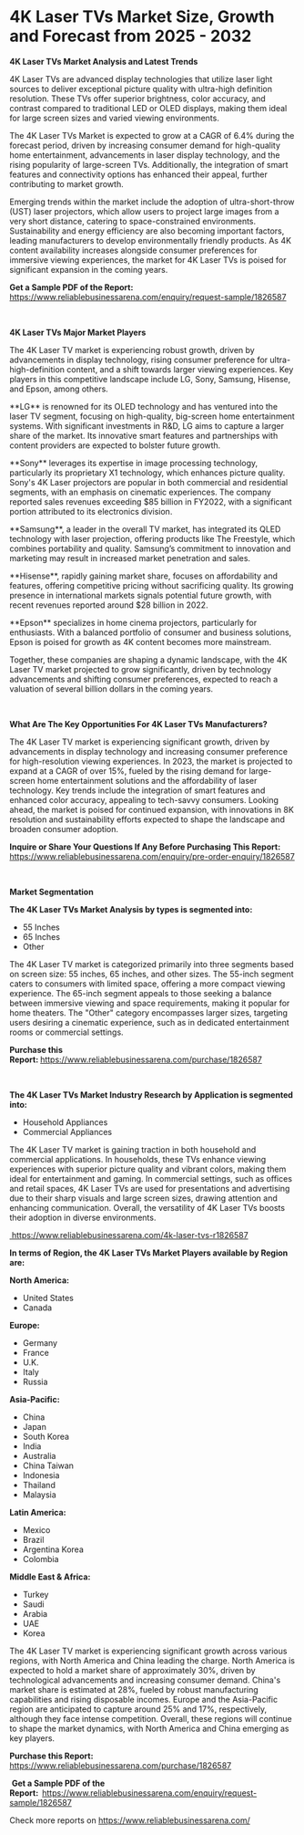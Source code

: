 <p><h1>4K Laser TVs Market Size, Growth and Forecast from 2025 - 2032</h1></p><p><strong>4K Laser TVs Market Analysis and Latest Trends</strong></p>
<p><p>4K Laser TVs are advanced display technologies that utilize laser light sources to deliver exceptional picture quality with ultra-high definition resolution. These TVs offer superior brightness, color accuracy, and contrast compared to traditional LED or OLED displays, making them ideal for large screen sizes and varied viewing environments.</p><p>The 4K Laser TVs Market is expected to grow at a CAGR of 6.4% during the forecast period, driven by increasing consumer demand for high-quality home entertainment, advancements in laser display technology, and the rising popularity of large-screen TVs. Additionally, the integration of smart features and connectivity options has enhanced their appeal, further contributing to market growth.</p><p>Emerging trends within the market include the adoption of ultra-short-throw (UST) laser projectors, which allow users to project large images from a very short distance, catering to space-constrained environments. Sustainability and energy efficiency are also becoming important factors, leading manufacturers to develop environmentally friendly products. As 4K content availability increases alongside consumer preferences for immersive viewing experiences, the market for 4K Laser TVs is poised for significant expansion in the coming years.</p></p>
<p><strong>Get a Sample PDF of the Report:&nbsp;</strong> <a href="https://www.reliablebusinessarena.com/enquiry/request-sample/1826587?utm_campaign=3580&utm_medium=2&utm_source=Github&utm_content=ia&utm_term=05042025&utm_id=4k-laser-tvs">https://www.reliablebusinessarena.com/enquiry/request-sample/1826587</a></p>
<p>&nbsp;</p>
<p><strong>4K Laser TVs Major Market Players</strong></p>
<p><p>The 4K Laser TV market is experiencing robust growth, driven by advancements in display technology, rising consumer preference for ultra-high-definition content, and a shift towards larger viewing experiences. Key players in this competitive landscape include LG, Sony, Samsung, Hisense, and Epson, among others.</p><p>**LG** is renowned for its OLED technology and has ventured into the laser TV segment, focusing on high-quality, big-screen home entertainment systems. With significant investments in R&D, LG aims to capture a larger share of the market. Its innovative smart features and partnerships with content providers are expected to bolster future growth.</p><p>**Sony** leverages its expertise in image processing technology, particularly its proprietary X1 technology, which enhances picture quality. Sony's 4K Laser projectors are popular in both commercial and residential segments, with an emphasis on cinematic experiences. The company reported sales revenues exceeding $85 billion in FY2022, with a significant portion attributed to its electronics division.</p><p>**Samsung**, a leader in the overall TV market, has integrated its QLED technology with laser projection, offering products like The Freestyle, which combines portability and quality. Samsung’s commitment to innovation and marketing may result in increased market penetration and sales.</p><p>**Hisense**, rapidly gaining market share, focuses on affordability and features, offering competitive pricing without sacrificing quality. Its growing presence in international markets signals potential future growth, with recent revenues reported around $28 billion in 2022.</p><p>**Epson** specializes in home cinema projectors, particularly for enthusiasts. With a balanced portfolio of consumer and business solutions, Epson is poised for growth as 4K content becomes more mainstream.</p><p>Together, these companies are shaping a dynamic landscape, with the 4K Laser TV market projected to grow significantly, driven by technology advancements and shifting consumer preferences, expected to reach a valuation of several billion dollars in the coming years.</p></p>
<p>&nbsp;</p>
<p><strong>What Are The Key Opportunities For 4K Laser TVs Manufacturers?</strong></p>
<p><p>The 4K Laser TV market is experiencing significant growth, driven by advancements in display technology and increasing consumer preference for high-resolution viewing experiences. In 2023, the market is projected to expand at a CAGR of over 15%, fueled by the rising demand for large-screen home entertainment solutions and the affordability of laser technology. Key trends include the integration of smart features and enhanced color accuracy, appealing to tech-savvy consumers. Looking ahead, the market is poised for continued expansion, with innovations in 8K resolution and sustainability efforts expected to shape the landscape and broaden consumer adoption.</p></p>
<p><strong>Inquire or Share Your Questions If Any Before Purchasing This Report:</strong> <a href="https://www.reliablebusinessarena.com/enquiry/pre-order-enquiry/1826587?utm_campaign=3580&utm_medium=2&utm_source=Github&utm_content=ia&utm_term=05042025&utm_id=4k-laser-tvs">https://www.reliablebusinessarena.com/enquiry/pre-order-enquiry/1826587</a></p>
<p>&nbsp;</p>
<p><strong>Market Segmentation</strong></p>
<p><strong>The 4K Laser TVs Market Analysis by types is segmented into:</strong></p>
<p><ul><li>55 Inches</li><li>65 Inches</li><li>Other</li></ul></p>
<p><p>The 4K Laser TV market is categorized primarily into three segments based on screen size: 55 inches, 65 inches, and other sizes. The 55-inch segment caters to consumers with limited space, offering a more compact viewing experience. The 65-inch segment appeals to those seeking a balance between immersive viewing and space requirements, making it popular for home theaters. The "Other" category encompasses larger sizes, targeting users desiring a cinematic experience, such as in dedicated entertainment rooms or commercial settings.</p></p>
<p><strong>Purchase this Report:&nbsp;</strong><a href="https://www.reliablebusinessarena.com/purchase/1826587?utm_campaign=3580&utm_medium=2&utm_source=Github&utm_content=ia&utm_term=05042025&utm_id=4k-laser-tvs">https://www.reliablebusinessarena.com/purchase/1826587</a></p>
<p>&nbsp;</p>
<p><strong>The 4K Laser TVs Market Industry Research by Application is segmented into:</strong></p>
<p><ul><li>Household Appliances</li><li>Commercial Appliances</li></ul></p>
<p><p>The 4K Laser TV market is gaining traction in both household and commercial applications. In households, these TVs enhance viewing experiences with superior picture quality and vibrant colors, making them ideal for entertainment and gaming. In commercial settings, such as offices and retail spaces, 4K Laser TVs are used for presentations and advertising due to their sharp visuals and large screen sizes, drawing attention and enhancing communication. Overall, the versatility of 4K Laser TVs boosts their adoption in diverse environments.</p></p>
<p><a href="https://www.reliablebusinessarena.com/4k-laser-tvs-r1826587?utm_campaign=3580&utm_medium=2&utm_source=Github&utm_content=ia&utm_term=05042025&utm_id=4k-laser-tvs">&nbsp;https://www.reliablebusinessarena.com/4k-laser-tvs-r1826587</a></p>
<p><strong>In terms of Region, the 4K Laser TVs Market Players available by Region are:</strong></p>
<p>
    <p> <strong> North America: </strong>
        <ul>
            <li>United States</li>
            <li>Canada</li>
        </ul>
        </p> 
    <p> <strong> Europe: </strong>
        <ul>
            <li>Germany</li>
            <li>France</li>
            <li>U.K.</li>
            <li>Italy</li>
            <li>Russia</li>
        </ul>
        </p> 
    <p> <strong> Asia-Pacific: </strong>
        <ul>
            <li>China</li>
            <li>Japan</li>
            <li>South Korea</li>
            <li>India</li>
            <li>Australia</li>
            <li>China Taiwan</li>
            <li>Indonesia</li>
            <li>Thailand</li>
            <li>Malaysia</li>
        </ul>
        </p> 
    <p> <strong> Latin America: </strong>
        <ul>
            <li>Mexico</li>
            <li>Brazil</li>
            <li>Argentina Korea</li>
            <li>Colombia</li>
        </ul>
        </p> 
    <p> <strong> Middle East & Africa: </strong>
        <ul>
            <li>Turkey</li>
            <li>Saudi</li>
            <li>Arabia</li>
            <li>UAE</li>
            <li>Korea</li>
        </ul>
    </p>
    </p>
<p><p>The 4K Laser TV market is experiencing significant growth across various regions, with North America and China leading the charge. North America is expected to hold a market share of approximately 30%, driven by technological advancements and increasing consumer demand. China's market share is estimated at 28%, fueled by robust manufacturing capabilities and rising disposable incomes. Europe and the Asia-Pacific region are anticipated to capture around 25% and 17%, respectively, although they face intense competition. Overall, these regions will continue to shape the market dynamics, with North America and China emerging as key players.</p></p>
<p><strong>Purchase this Report: </strong><a href="https://www.reliablebusinessarena.com/purchase/1826587?utm_campaign=3580&utm_medium=2&utm_source=Github&utm_content=ia&utm_term=05042025&utm_id=4k-laser-tvs">https://www.reliablebusinessarena.com/purchase/1826587</a></p>
<p>&nbsp;<strong>Get a Sample PDF of the Report:&nbsp;&nbsp;</strong><a href="https://www.reliablebusinessarena.com/enquiry/request-sample/1826587?utm_campaign=3580&utm_medium=2&utm_source=Github&utm_content=ia&utm_term=05042025&utm_id=4k-laser-tvs">https://www.reliablebusinessarena.com/enquiry/request-sample/1826587</a></p>
<p><strong></strong></p>
<p>Check more reports on <a href="https://www.reliablebusinessarena.com/?utm_campaign=3580&utm_medium=2&utm_source=Github&utm_content=ia&utm_term=05042025&utm_id=4k-laser-tvs">https://www.reliablebusinessarena.com/</a></p>